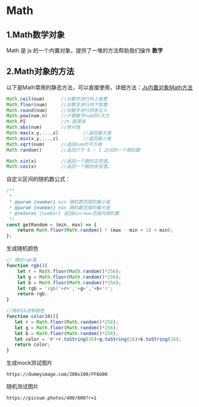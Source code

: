# Math

## 1.Math数学对象

Math 是 js 的一个内置对象，提供了一堆的方法帮助我们操作 **数字**

## 2.Math对象的方法

以下是Math常用的静态方法，可以直接使用，详细方法：[Js内置对象Math方法](https://developer.mozilla.org/zh-CN/docs/Web/JavaScript/Reference/Global_Objects/Math)

```js
Math.ceil(num)  	//对数字进行向上取整
Math.floor(num)  	//对数字进行向下取整
Math.round(num)  	//对数字进行四舍五入
Math.pow(num,n)  	//计算数字num的n次方
Math.PI  			//π 圆周率
Math.abs(num)  		//绝对值
Math.max(x,y,...,z)  		//返回最大值
Math.min(x,y,...,z)  		//返回最小值
Math.sqrt(num)      //返回num的平方根
Math.random() 		//返回介于 0 ~ 1 之间的一个随机数

Math.sin(x)			//返回一个数的正弦值。
Math.cos(x)			//返回一个数的余弦值。
```

自定义区间的随机数公式： 

```js
/**
 *
 * @param {number} min 随机数范围的最小值
 * @param {number} max 随机数范围的最大值
 * @returns {number} 返回min~max范围内随机数
 */
const getRandom = (min, max) => {
    return Math.floor(Math.random() * (max - min + 1) + min);
};

```

生成随机颜色

```js
// 随机rgb值
function rgb(){
    let r = Math.floor(Math.random()*256);
	let g = Math.floor(Math.random()*256);
	let b = Math.floor(Math.random()*256);
	let rgb = 'rgb('+r+','+g+','+b+')';
	return rgb;
}

//随机16进制颜色
function color16(){
   let r = Math.floor(Math.random()*256);
   let g = Math.floor(Math.random()*256);
   let b = Math.floor(Math.random()*256);
   let color = '#'+r.toString(16)+g.toString(16)+b.toString(16);
   return color;
}
```

生成mock测试图片

```http
https://dummyimage.com/200x100/FF6600
```

随机测试图片

```http
https://picsum.photos/400/600?r=1
```



